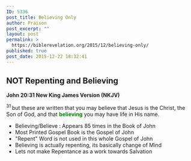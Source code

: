 ```yaml
---
ID: 5336
post_title: Believing Only
author: Praison
post_excerpt: ""
layout: post
permalink: >
  https://biblerevelation.org/2015/12/believing-only/
published: true
post_date: 2015-12-22 18:32:41
---
```

<h2><strong>NOT Repenting and Believing</strong></h2>
<strong><span class="passage-display-bcv">John 20:31
</span><span class="passage-display-version">New King James Version (NKJV)</span></strong>

<span id="en-NKJV-26899" class="text John-20-31"><sup class="versenum">31 </sup>but these are written that you may believe that Jesus is the Christ, the Son of God, and that <span style="color: #008000;"><strong>believing</strong> </span>you may have life in His name.</span>
<ul>
	<li>Believing/Believe : Appears 85 times in the Book of John</li>
	<li>Most Printed Gospel Book is the Gospel of John</li>
	<li>"Repent" Word is not used in this whole Gospel of John</li>
	<li>Believing is actually repenting, its basically change of Mind</li>
	<li>Lets not make Repentance as a work towards Salvation</li>
</ul>